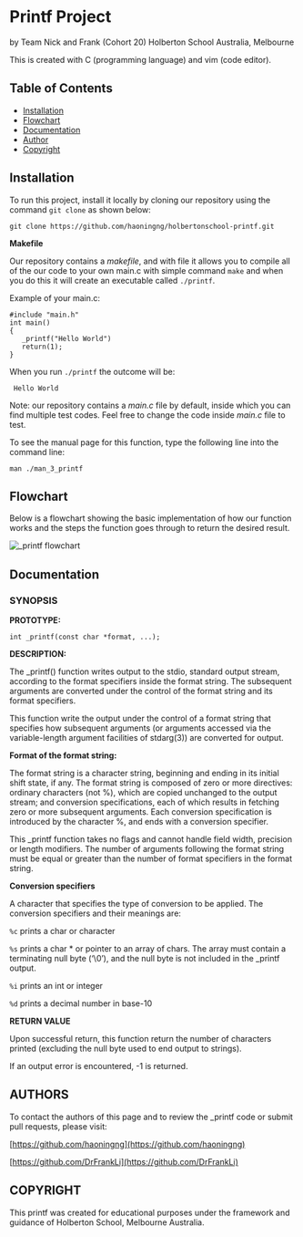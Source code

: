# Printf Project
by Team Nick and Frank (Cohort 20) Holberton School Australia, Melbourne

This is created with C (programming language) and vim (code editor).

## Table of Contents
* [Installation](#installation)
* [Flowchart](#flowchart)
* [Documentation](#documentation)
* [Author](#author)
* [Copyright](#copyright)


## Installation
To run this project, install it locally by cloning our repository using the command ```git clone``` as shown below:

```
git clone https://github.com/haoningng/holbertonschool-printf.git
```

**Makefile**

Our repository contains a _makefile_, and with file it allows you to compile all of the our code to your own main.c with simple command ```make``` and when you do this it will create an executable called ```./printf```.

Example of your main.c:

```
#include "main.h"
int main()
{
   _printf("Hello World")
   return(1);
}
```

When you run ```./printf``` the outcome will be:

``` Hello World```

Note: our repository contains a _main.c_ file by default, inside which you can find multiple test codes. Feel free to change the code inside _main.c_ file to test.

To see the manual page for this function, type the following line into the command line:

```
man ./man_3_printf
```


## Flowchart
Below is a flowchart showing the basic implementation of how our function works and the steps the function goes through to return the desired result.

![_printf flowchart](https://github.com/haoningng/holbertonschool-printf/blob/master/_printf%20flowchart.jpg)

## Documentation

### SYNOPSIS

**PROTOTYPE:**

```
int _printf(const char *format, ...);
```

**DESCRIPTION:**

The _printf() function writes output to the stdio, standard output stream, according to the format specifiers inside the format string. The subsequent arguments are converted under the control of the format string and its format specifiers.

This function write the output under the control of a format string that specifies how subsequent arguments (or arguments accessed via the variable-length argument facilities of stdarg(3)) are converted for output.


**Format of the format string:**

The format string is a character string, beginning and ending in its initial shift state, if any.  The format string is composed of zero or more directives: ordinary characters (not %), which are copied unchanged to the output stream; and conversion specifications, each of which results in fetching zero or more subsequent arguments.  Each conversion specification is introduced by the character %, and ends with a conversion specifier.

This  _printf function takes no flags and cannot handle field width, precision or length modifiers. The number of arguments following the format string must be equal or greater than the number of format specifiers in the format string.


**Conversion specifiers**

A character that specifies the type of conversion to be applied.
The conversion specifiers and their meanings are:

```%c``` prints a char or character

```%s``` prints a char * or pointer to an array of chars. The array must contain a terminating null byte (‘\0’), and the null byte is not included in the _printf output.

```%i``` prints an int or integer

```%d``` prints a decimal number in base-10


**RETURN VALUE**

Upon successful return, this function return the number of characters printed (excluding the null byte used to end output to strings).

If an output error is encountered, -1 is returned.

## AUTHORS

To contact the authors of this page and to review the _printf code or submit pull requests, please visit:

[https://github.com/haoningng](https://github.com/haoningng)

[https://github.com/DrFrankLi](https://github.com/DrFrankLi)

## COPYRIGHT

This printf was created for educational purposes under the framework and guidance of Holberton School, Melbourne Australia.
